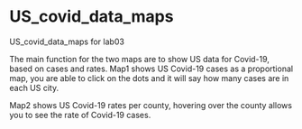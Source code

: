 # US_covid_data_maps
US_covid_data_maps for lab03

The main function for the two maps are to show US data for Covid-19, based on cases and rates. Map1 shows US Covid-19 cases as a proportional map, you are able to click on the dots and it will say how many cases are in each US city. 

Map2 shows US Covid-19 rates per county, hovering over the county allows you to see the rate of Covid-19 cases.

